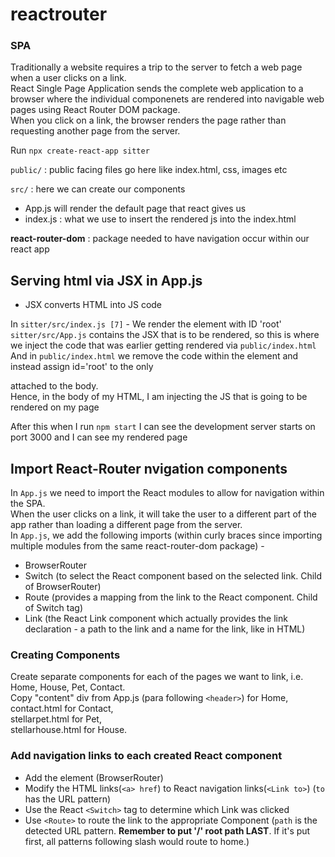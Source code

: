# reactrouter

### SPA
Traditionally a website requires a trip to the server to fetch a web page when a user clicks on a link.  
React Single Page Application sends the complete web application to a browser where the individual componenets are rendered into navigable web pages using React Router DOM package.  
When you click on a link, the browser renders the page rather than requesting another page from the server.  

Run `npx create-react-app sitter`  

`public/` : public facing files go here like index.html, css, images etc  

`src/` : here we can create our components  
- App.js will render the default page that react gives us
- index.js : what we use to insert the rendered js into the index.html 

**react-router-dom** : package needed to have navigation occur within our react app

## Serving html via JSX in App.js

- JSX converts HTML into JS code

In `sitter/src/index.js [7]` - We render the element with ID 'root'  
`sitter/src/App.js` contains the JSX that is to be rendered, so this is where we inject the code that was earlier getting rendered via `public/index.html`  
And in `public/index.html` we remove the code within the <body> element and instead assign id='root' to the only <div> attached to the body.  
Hence, in the body of my HTML, I am injecting the JS that is going to be rendered on my page  
  
After this when I run `npm start` I can see the development server starts on port 3000 and I can see my rendered page

## Import React-Router nvigation components
In `App.js` we need to import the React modules to allow for navigation within the SPA.  
When the user clicks on a link, it will take the user to a different part of the app rather than loading a different page from the server.  
In `App.js`, we add the following imports (within curly braces since importing multiple modules from the same react-router-dom package) -
- BrowserRouter
- Switch (to select the React component based on the selected link. Child of BrowserRouter)
- Route (provides a mapping from the link to the React component. Child of Switch tag)
- Link (the React Link component which actually provides the link declaration - a path to the link and a name for the link, like in HTML)

### Creating Components
Create separate components for each of the pages we want to link, i.e. Home, House, Pet, Contact.  
Copy "content" div from App.js (para following `<header>`) for Home,  
contact.html for Contact,  
stellarpet.html for Pet,  
stellarhouse.html for House.

### Add navigation links to each created React component
- Add the <Router> element (BrowserRouter)
- Modify the HTML links(`<a> href`) to React navigation links(`<Link to>`) (`to` has the URL pattern)
- Use the React `<Switch>` tag to determine which Link was clicked
- Use `<Route>` to route the link to the appropriate Component (`path` is the detected URL pattern. **Remember to put '/' root path LAST**. If it's put first, all patterns following slash would route to home.)